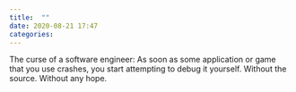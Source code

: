 ```yaml
---
title:  ""
date: 2020-08-21 17:47
categories: 
---
```


The curse of a software engineer: As soon as some application or game that you use crashes, you start attempting to debug it yourself. Without the source. Without any hope.
